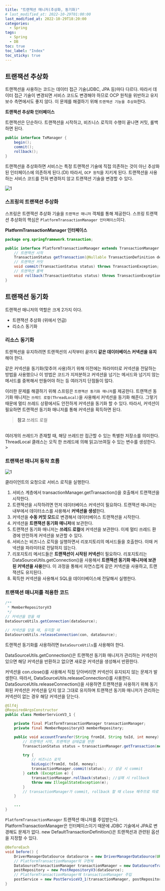 ```yaml
---
title: "트랜잭션 매니저(추상화, 동기화)"
# last_modified_at: 2022-10-29T01:00:00
last_modified_at: 2022-10-29T18:20:00
categories:
  - Spring
tags:
  - Spring
  - DB
toc: true
toc_label: "Index"
toc_sticky: true
---
```


## 트랜잭션 추상화

트랜잭션을 사용하는 코드는 데이터 접근 기술(JDBC, JPA 등)마다 다르다. 따라서 데이터 접근 기술이 변경되면 서비스 코드도 변경해야 하므로 OCP 원칙을 위반하고 유지보수 측면에서도 좋지 않다. 이 문제를 해결하기 위해 `트랜잭션 기능을 추상화`한다.

**트랜잭션 추상화 인터페이스**

트랜잭션은 단순하다. 트랜잭션을 시작하고, 비즈니스 로직의 수행이 끝나면 커밋, 롤백하면 된다.

```java
public interface TxManager {
    begin();
    commit();
    rollback();
}
```

트랜잭션을 추상화하면 서비스는 특정 트랜잭션 기술에 직접 의존하는 것이 아닌 추상화된 인터페이스에 의존하게 된다.(DI) 따라서, `OCP 원칙`을 지키게 된다. 트랜잭션을 사용하는 서비스 코드를 전혀 변경하지 않고 트랜잭션 기술을 변경할 수 있다.

![1](https://user-images.githubusercontent.com/79130276/198681134-dea09de3-f4c8-42d9-b529-0b40dc5b4d12.png)

### 스프링의 트랜잭션 추상화

스프링은 트랜잭션 추상화 기술을 `트랜잭션 매니저` 객체를 통해 제공한다. 스프링 트랜잭션 추상화의 핵심은 `PlatformTransactionManager 인터페이스`이다.

**PlatformTransactionManager 인터페이스**

```java
package org.springframework.transaction;

public interface PlatformTransactionManager extends TransactionManager {
    // 트랜잭션 시작
    TransactionStatus getTransaction(@Nullable TransactionDefinition definition) throws TransactionException;
    // 트랜잭션 커밋
    void commit(TransactionStatus status) throws TransactionException;
    // 트랜잭션 롤백
    void rollback(TransactionStatus status) throws TransactionException;
}
```

## 트랜잭션 동기화

트랜잭션 매니저의 역할은 크게 2가지 이다. 

- 트랜잭션 추상화 (위에서 언급)
- 리소스 동기화

### 리소스 동기화

트랜잭션을 유지하려면 트랜잭션의 시작부터 끝까지 **같은 데이터베이스 커넥션을 유지**해야 한다.

같은 커넥션을 동기화(맞추어 사용)하기 위해 이전에는 파라미터로 커넥션을 전달하는 방법을 사용했으나 이 방법은 코드가 지저분하고 커넥션을 넘기는 메서드와 넘기지 않는 메서드를 중복해서 만들어야 하는 등 여러가지 단점들이 많다.

이러한 문제를 해결하기 위해 스프링은 `트랜잭션 동기화 매니저`를 제공한다. 트랜잭션 동기화 매니저는 `쓰레드 로컬(ThreadLocal)`을 사용해서 커넥션을 동기화 해준다. 그렇기 때문에 멀티 쓰레드 상황에서도 안전하게 커넥션을 동기화 할 수 있다. 따라서, 커넥션이 필요하면 트랜잭션 동기화 매니저를 통해 커넥션을 획득하면 된다.

> **참고** 쓰레드 로컬
<br>
여러개의 쓰레드가 존재할 때, 해당 쓰레드만 접근할 수 있는 특별한 저장소를 의미한다. ThreadLocal 클래스는 오직 한 쓰레드에 의해 읽고/쓰여질 수 있는 변수를 생성한다.
> 

### 트랜잭션 매니저 동작 흐름

![1](https://user-images.githubusercontent.com/79130276/198823147-f9950097-07fb-47f2-9e56-57afa8da7248.png)

클라이언트의 요청으로 서비스 로직을 실행한다.

1. 서비스 계층에서 transactionManager.getTransaction()을 호출해서 트랜잭션을 시작한다.
2. 트랜잭션을 시작하려면 먼저 데이터베이스 커넥션이 필요하다. 트랜잭션 매니저는 내부에서 데이터소스를 사용해서 **커넥션을 생성**한다.
3. 커넥션을 **수동 커밋 모드**로 변경해서 데이터베이스 트랜잭션을 시작한다.
4. 커넥션을 **트랜잭션 동기화 매니저**에 보관한다.
5. 트랜잭션 동기화 매니저는 **쓰레드 로컬**에 커넥션을 보관한다. 이제 멀티 쓰레드 환경에 안전하게 커넥션을 보관할 수 있다.
6. 서비스는 비즈니스 로직을 실행하면서 리포지토리의 메서드들을 호출한다. 이때 커넥션을 파라미터로 전달하지 않는다.
7. 리포지토리 메서드들은 **트랜잭션이 시작된 커넥션**이 필요하다. 리포지토리는 DataSourceUtils.getConnection()을 사용해서 **트랜잭션 동기화 매니저에 보관된 커넥션을 사용**한다. 이 과정을 통해서 자연스럽게 같은 커넥션을 사용하고, 트랜잭션도 유지된다.
8. 획득한 커넥션을 사용해서 SQL을 데이터베이스에 전달해서 실행한다.


### 트랜잭션 매니저를 적용한 코드

```java
/**
 * MemberRepositoryV3
 */
// 커넥션을 얻을 때
DataSourceUtils.getConnection(dataSource);

// 커넥션을 닫을 때, 유지할 때
DataSourceUtils.releaseConnection(con, dataSource);
```

트랜잭션 동기화를 사용하려면 `DataSourceUtils`를 사용해야 한다.

DataSourceUtils.getConnection()은 트랜잭션 동기화 매니저가 관리하는 커넥션이 있으면 해당 커넥션을 반환하고 없으면 새로운 커넥션을 생성해서 반환한다.

커넥션을 con.close()를 사용해서 직접 닫아버리면 커넥션이 유지되지 않는 문제가 발생한다. 따라서, DataSourceUtils.releaseConnection()를 사용한다. DataSourceUtils.releaseConnection()을 사용하면 트랜잭션을 사용하기 위해 동기화된 커넥션은 커넥션을 닫지 않고 그대로 유지하며 트랜잭션 동기화 매니저가 관리하는 커넥션이 없는 경우 해당 커넥션을 닫는다.

```java
@Slf4j
@RequiredArgsConstructor
public class MemberServiceV3_1 {

    private final PlatformTransactionManager transactionManager;
    private final MemberRepositoryV3 memberRepository;

    public void accountTransfer(String fromId, String toId, int money) {
        // 트랜잭션 시작, 트랜잭션 상태값을 반환
        TransactionStatus status = transactionManager.getTransaction(new DefaultTransactionDefinition());

        try {
            // 비즈니스 로직
            bizLogic(fromId, toId, money);
            transactionManager.commit(status); // 성공 시 commit
        } catch (Exception e) {
            transactionManager.rollback(status); //실패 시 rollback
            throw new IllegalStateException(e);
        }
        // transactionManager가 commit, rollback 할 때 close 해주므로 따로 close 해줄 필요 없다.
    }

    ...
}
```

`PlatformTransactionManager` 트랜잭션 매니저를 주입받는다. PlatformTransactionManager은 인터페이스이기 때문에 JDBC 기술에서 JPA로 변경해도 문제가 없다. new DefaultTransactionDefinition()은 트랜잭션과 관련된 옵션을 지정할 수 있다.

```java
@BeforeEach
void before() {
    DriverManagerDataSource dataSource = new DriverManagerDataSource(URL, USERNAME, PASSWORD);
    // PlatformTransactionManager의 구현체
    DataSourceTransactionManager transactionManager = new DataSourceTransactionManager(dataSource);
    postRepository = new PostRepositoryV3(dataSource);
    // PlatformTransactionManager에 transactionManager 주입
    postService = new PostServiceV3_1(transactionManager, postRepository);
}
```